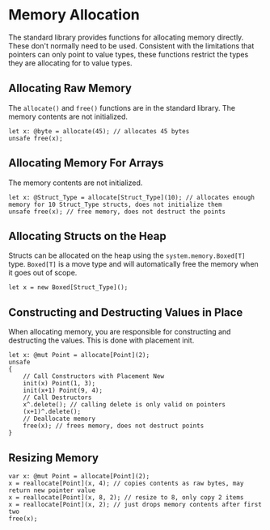 # Memory Allocation

The standard library provides functions for allocating memory directly. These don't normally need to be used. Consistent with the limitations that pointers can only point to value types, these functions restrict the types they are allocating for to value types.

## Allocating Raw Memory

The `allocate()` and `free()` functions are in the standard library. The memory contents are not initialized.

```adamant
let x: @byte = allocate(45); // allocates 45 bytes
unsafe free(x);
```

## Allocating Memory For Arrays

The memory contents are not initialized.

```adamant
let x: @Struct_Type = allocate[Struct_Type](10); // allocates enough memory for 10 Struct_Type structs, does not initialize them
unsafe free(x); // free memory, does not destruct the points
```

## Allocating Structs on the Heap

Structs can be allocated on the heap using the `system.memory.Boxed[T]` type. `Boxed[T]` is a move type and will automatically free the memory when it goes out of scope.

```adamant
let x = new Boxed[Struct_Type]();
```

## Constructing and Destructing Values in Place

When allocating memory, you are responsible for constructing and destructing the values. This is done with placement init.

```adamant
let x: @mut Point = allocate[Point](2);
unsafe
{
    // Call Constructors with Placement New
    init(x) Point(1, 3);
    init(x+1) Point(9, 4);
    // Call Destructors
    x^.delete(); // calling delete is only valid on pointers
    (x+1)^.delete();
    // Deallocate memory
    free(x); // frees memory, does not destruct points
}
```

## Resizing Memory

```adamant
var x: @mut Point = allocate[Point](2);
x = reallocate[Point](x, 4); // copies contents as raw bytes, may return new pointer value
x = reallocate[Point](x, 8, 2); // resize to 8, only copy 2 items
x = reallocate[Point](x, 2); // just drops memory contents after first two
free(x);
```
